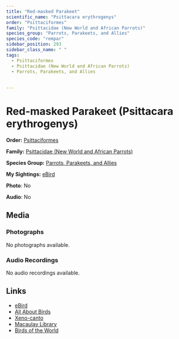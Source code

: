 ```yaml
---
title: "Red-masked Parakeet"
scientific_name: "Psittacara erythrogenys"
order: "Psittaciformes"
family: "Psittacidae (New World and African Parrots)"
species_group: "Parrots, Parakeets, and Allies"
species_code: "rempar"
sidebar_position: 293
sidebar_class_name: " "
tags: 
  - Psittaciformes
  - Psittacidae (New World and African Parrots)
  - Parrots, Parakeets, and Allies
  
  
---
```


# Red-masked Parakeet (Psittacara erythrogenys)

**Order:** [Psittaciformes](/tags/psittaciformes)

**Family:** [Psittacidae (New World and African Parrots)](/tags/psittacidae-new-world-and-african-parrots)

**Species Group:** [Parrots, Parakeets, and Allies](/tags/parrots-parakeets-and-allies)

**My Sightings:** [eBird](https://ebird.org/lifelist?r=world&time=life&spp=rempar)

**Photo**: No 

**Audio**: No

## Media
### Photographs
No photographs available.

### Audio Recordings
No audio recordings available.

## Links
* [eBird](https://ebird.org/species/rempar) 
* [All About Birds](https://www.allaboutbirds.org/guide/rempar) 
* [Xeno-canto](https://www.xeno-canto.org/species/psittacara-erythrogenys) 
* [Macaulay Library](https://search.macaulaylibrary.org/catalog?taxonCode=rempar&sort=rating_rank_desc)
* [Birds of the World](https://birdsoftheworld.org/bow/species/rempar)

